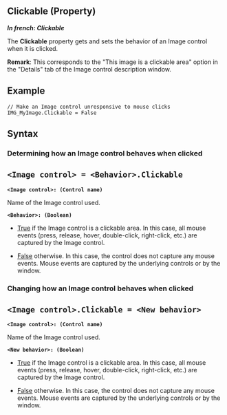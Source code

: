 
## Clickable (Property)

***In french: Clickable***
	



<a name="XUse"></a>
<a name="Use"></a>
<a name="description"></a>
The **Clickable** property gets and sets the behavior of an Image control when it is clicked. 

**Remark**: This corresponds to the "This image is a clickable area" option in the "Details" tab of the Image control description window. 


<a name="Example1"></a>
<a name="sample_code"></a>

## Example


```wl
// Make an Image control unresponsive to mouse clicks
IMG_MyImage.Clickable = False
```

<a name="XSYNTAX"></a>

## Syntax
<a name="SYNTAX1"></a>

### Determining how an Image control behaves when clicked

`<Image control> = <Behavior>.Clickable`
---

**`<Image control>: (Control name)`**

Name of the Image control used. 

**`<Behavior>: (Boolean)`**



- <u><u><u><u>True</u></u></u></u> if the Image control is a clickable area. In this case, all mouse events (press, release, hover, double-click, right-click, etc.) are captured by the Image control.

- <u><u><u><u>False</u></u></u></u> otherwise. In this case, the control does not capture any mouse events. Mouse events are captured by the underlying controls or by the window. 





<a name="SYNTAX2"></a>

### Changing how an Image control behaves when clicked

`<Image control>.Clickable = <New behavior>`
---

**`<Image control>: (Control name)`**

Name of the Image control used.

**`<New behavior>: (Boolean)`**



- <u><u><u><u>True</u></u></u></u> if the Image control is a clickable area. In this case, all mouse events (press, release, hover, double-click, right-click, etc.) are captured by the Image control.

- <u><u><u><u>False</u></u></u></u> otherwise. In this case, the control does not capture any mouse events. Mouse events are captured by the underlying controls or by the window.  







